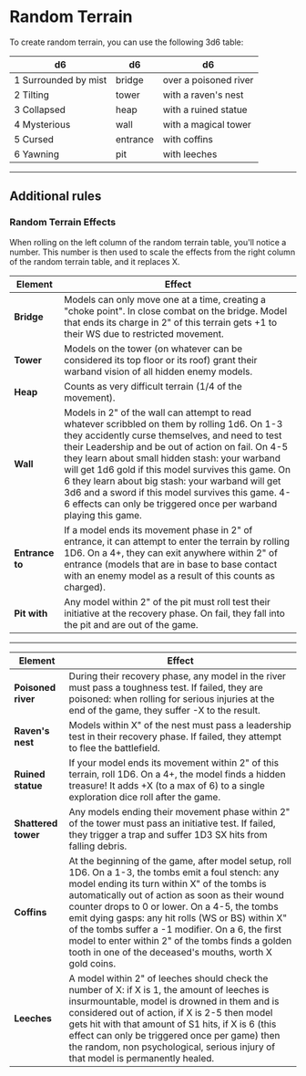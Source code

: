 # Random Terrain

To create random terrain, you can use the following 3d6 table:

d6|d6|d6
-|-|-
1 Surrounded by mist|bridge|over a poisoned river
2 Tilting|tower|with a raven's nest
3 Collapsed|heap|with a ruined statue
4 Mysterious|wall|with a magical tower
5 Cursed|entrance|with coffins
6 Yawning|pit|with leeches

---

## Additional rules

### Random Terrain Effects

When rolling on the left column of the random terrain table, you'll notice a number. This number is then used to scale the effects from the right column of the random terrain table, and it replaces X.

Element|Effect
-|-
**Bridge**|Models can only move one at a time, creating a "choke point". In close combat on the bridge. Model that ends its charge in 2" of this terrain gets +1 to their WS due to restricted movement.
**Tower**|Models on the tower (on whatever can be considered its top floor or its roof) grant their warband vision of all hidden enemy models.
**Heap**|Counts as very difficult terrain (1/4 of the movement).
**Wall**|Models in 2" of the wall can attempt to read whatever scribbled on them by rolling 1d6. On 1-3 they accidently curse themselves, and need to test their Leadership and be out of action on fail. On 4-5 they learn about small hidden stash: your warband will get 1d6 gold if this model survives this game. On 6 they learn about big stash: your warband will get 3d6 and a sword if this model survives this game. 4-6 effects can only be triggered once per warband playing this game.
**Entrance to**|If a model ends its movement phase in 2" of entrance, it can attempt to enter the terrain by rolling 1D6. On a 4+, they can exit anywhere within 2" of entrance (models that are in base to base contact with an enemy model as a result of this counts as charged).
**Pit with**|Any model within 2" of the pit must roll test their initiative at the recovery phase. On fail, they fall into the pit and are out of the game.

---

Element|Effect
-|-
**Poisoned river**| During their recovery phase, any model in the river must pass a toughness test. If failed, they are poisoned: when rolling for serious injuries at the end of the game, they suffer -X to the result.
**Raven's nest**|Models within X" of the nest must pass a leadership test in their recovery phase. If failed, they attempt to flee the battlefield.
**Ruined statue**|If your model ends its movement within 2" of this terrain, roll 1D6. On a 4+, the model finds a hidden treasure! It adds +X (to a max of 6) to a single exploration dice roll after the game.
**Shattered tower**|Any models ending their movement phase within 2" of the tower must pass an initiative test. If failed, they trigger a trap and suffer 1D3 SX hits from falling debris.
**Coffins**|At the beginning of the game, after model setup, roll 1D6. On a 1-3, the tombs emit a foul stench: any model ending its turn within X" of the tombs is automatically out of action as soon as their wound counter drops to 0 or lower. On a 4-5, the tombs emit dying gasps: any hit rolls (WS or BS) within X" of the tombs suffer a -1 modifier. On a 6, the first model to enter within 2" of the tombs finds a golden tooth in one of the deceased's mouths, worth X gold coins.
**Leeches**|A model within 2" of leeches should check the number of X: if X is 1, the amount of leeches is insurmountable, model is drowned in them and is considered out of action, if X is 2-5 then model gets hit with that amount of S1 hits, if X is 6 (this effect can only be triggered once per game) then the random, non psychological, serious injury of that model is permanently healed.
